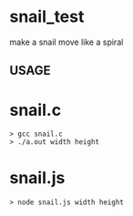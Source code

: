 # snail_test
make a snail move like a spiral

## USAGE

# snail.c
```
> gcc snail.c
> ./a.out width height
```

# snail.js
```
> node snail.js width height
```

